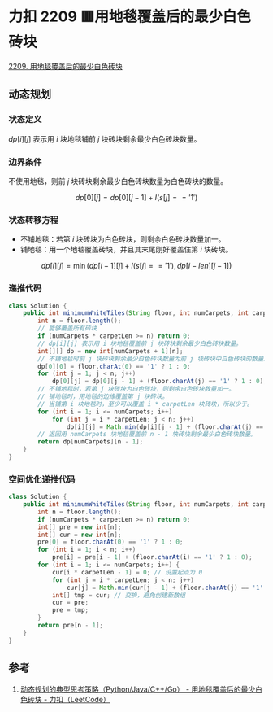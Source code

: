 # 力扣 2209 🟥用地毯覆盖后的最少白色砖块


[2209. 用地毯覆盖后的最少白色砖块](https://leetcode.cn/problems/minimum-white-tiles-after-covering-with-carpets/)

<!--more-->

## 动态规划

### 状态定义

$dp[i][j]$ 表示用 $i$ 块地毯铺前 $j$ 块砖块剩余最少白色砖块数量。

### 边界条件

不使用地毯，则前 $j$ 块砖块剩余最少白色砖块数量为白色砖块的数量。

$$
dp[0][j] = dp[0][j - 1] + I(s[j] == '1')
$$

### 状态转移方程

- 不铺地毯：若第 $i$ 块砖块为白色砖块，则剩余白色砖块数量加一。
- 铺地毯：用一个地毯覆盖砖块，并且其末尾刚好覆盖住第 $i$ 块砖块。

$$
dp[i][j] = \min(dp[i - 1][j] + I(s[j] == '1'), dp[i - len][j - 1])
$$

### 递推代码

```java
class Solution {
    public int minimumWhiteTiles(String floor, int numCarpets, int carpetLen) {
        int n = floor.length();
        // 能够覆盖所有砖块
        if (numCarpets * carpetLen >= n) return 0;
        // dp[i][j] 表示用 i 块地毯覆盖前 j 块砖块剩余最少白色砖块数量。
        int[][] dp = new int[numCarpets + 1][n];
        // 不铺地毯时前 j 块砖块剩余最少白色砖块数量为前 j 块砖块中白色砖块的数量。
        dp[0][0] = floor.charAt(0) == '1' ? 1 : 0;
        for (int j = 1; j < n; j++)
            dp[0][j] = dp[0][j - 1] + (floor.charAt(j) == '1' ? 1 : 0);
        // 不铺地毯时，若第 j 块砖块为白色砖块，则剩余白色砖块数量加一。
        // 铺地毯时，用地毯的边缘覆盖第 j 块砖块。
        // 当铺第 i 块地毯时，至少可以覆盖 i * carpetLen 块砖块，所以少于。
        for (int i = 1; i <= numCarpets; i++)
            for (int j = i * carpetLen; j < n; j++)
                dp[i][j] = Math.min(dp[i][j - 1] + (floor.charAt(j) == '1' ? 1 : 0), dp[i - 1][j - carpetLen]);
        // 返回用 numCarpets 块地毯覆盖前 n - 1 块砖块剩余最少白色砖块数量。
        return dp[numCarpets][n - 1];
    }
}
```

### 空间优化递推代码

```java
class Solution {
    public int minimumWhiteTiles(String floor, int numCarpets, int carpetLen) {
        int n = floor.length();
        if (numCarpets * carpetLen >= n) return 0;
        int[] pre = new int[n];
        int[] cur = new int[n];
        pre[0] = floor.charAt(0) == '1' ? 1 : 0;
        for (int i = 1; i < n; i++)
            pre[i] = pre[i - 1] + (floor.charAt(i) == '1' ? 1 : 0);
        for (int i = 1; i <= numCarpets; i++) {
            cur[i * carpetLen - 1] = 0; // 设置起点为 0
            for (int j = i * carpetLen; j < n; j++)
                cur[j] = Math.min(cur[j - 1] + (floor.charAt(j) == '1' ? 1 : 0), pre[j - carpetLen]);
            int[] tmp = cur; // 交换，避免创建新数组
            cur = pre;
            pre = tmp;
        }
        return pre[n - 1];
    }
}
```

## 参考

1. [动态规划的典型思考策略（Python/Java/C++/Go） - 用地毯覆盖后的最少白色砖块 - 力扣（LeetCode）](https://leetcode.cn/problems/minimum-white-tiles-after-covering-with-carpets/solution/by-endlesscheng-pa3v/)

